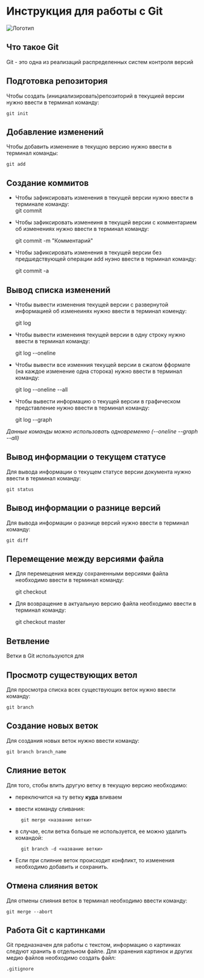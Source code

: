# **Инструкция для работы с Git**

![Логотип](git.jpeg)
## Что такое Git

Git - это одна из реализаций распределенных систем контроля версий
## Подготовка репозитория
Чтобы создать (инициализировать)репозиторий в текущией версии нужно ввести в терминал команду: 

    git init
## Добавление изменений 
Чтобы добавить изменение в текущую версию нужно ввести в терминал команды:  

    git add
## Создание коммитов
- Чтобы зафиксировать изменения в текущей версии нужно ввести в терминале команду:                                                          
    git commit
- Чтобы зафиксировать изменеиня в текущей версии с комментарием об изменениях нужно ввести в терминал команду:  

    git commit -m "Комментарий"
- Чтобы зафиксировать изменения в текущей версии без предшедствующей операции add нуэно ввести в терминал команду:      

    git commit -a
## Вывод списка изменений
- Чтобы вывести изменения текущей версии с развернутой информацией об изменеинях нужно ввести в терминал коменду:   

    git log
- Чтобы вывести изменеиня текущей версии в одну строку нужно ввести в терминал команду:

    git log --oneline
- Чтобы вывести все изменния текущей версии в сжатом фформате (на каждое изменение одна сторока) нужно ввести в терминал команду: 

    git log --oneline --all
- Чтобы вывести информацию о текущей версии в графическом представление нужно ввести в терминал команду:    

    git log --graph

*Данные команды можно использовать одновременно (--oneline --graph --all)* 
## Вывод информации о текущем статусе
Для вывода информации о текущем статусе версии документа нужно ввести в терминал команду:   

    git status
## Вывод информации о разнице версий
Для вывода информации о разнице версий нужно ввести в терминал команду:  

    git diff
## Перемещение между версиями файла
- Для перемещения между сохраненными версиями файла необходимо ввести в терминал команду: 

    git checkout
- Для возвращение в актуальную версию файла необходимо ввести в терминал команду:     
 
    git checkout master

## Ветвление 

Ветки в Git используются для

## Просмотр существующих ветол
Для просмотра списка всех существующих веток нужно ввести команду:

    git branch

## Создание новых веток
Для создания новых веток нужно ввести команду: 

    git branch branch_name

## Слияние веток
Для того, стобы влить другую ветку в текущую версию необходимо: 
- переключится на ту ветку **куда** вливаем 
- ввести команду сливания:  
   
        git merge <название ветки>
- в случае, если ветка больше не используется, ее можно удалить командой:   

        git branch -d <название ветки>
- Если при слияние веток происходит конфликт, то изменения необходимо добавить и сохранить.

## Отмена слияния веток

Для отмены слияния веток в терминал необходимо ввести команду: 

    git merge --abort

## Работа Git с картинками
Git предназначен для работы с текстом, информацию о картинках следуют хранить в отдельном файле. Для хранения картинок и других медио файлов необходимо создать файл: 

    .gitignore
